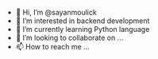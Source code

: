 - 👋 Hi, I’m @sayanmoulick
- 👀 I’m interested in backend development
- 🌱 I’m currently learning Python language
- 💞️ I’m looking to collaborate on ...
- 📫 How to reach me ...

<!---
sayanmoulick/sayanmoulick is a ✨ special ✨ repository because its `README.md` (this file) appears on your GitHub profile.
You can click the Preview link to take a look at your changes.
--->
